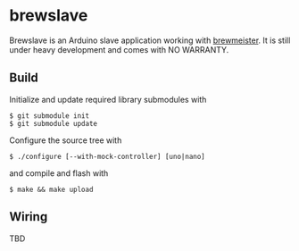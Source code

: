 # brewslave

Brewslave is an Arduino slave application working with
[brewmeister](https://github.com/matze/brewmeister). It is still under heavy
development and comes with NO WARRANTY.


## Build

Initialize and update required library submodules with

    $ git submodule init
    $ git submodule update

Configure the source tree with

    $ ./configure [--with-mock-controller] [uno|nano]

and compile and flash with

    $ make && make upload


## Wiring

TBD

